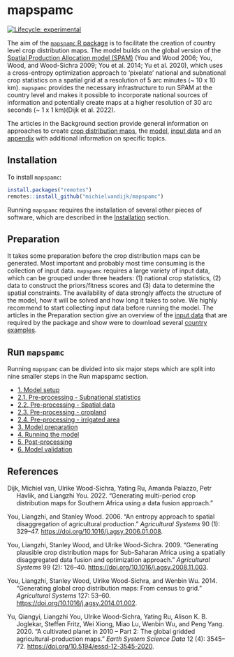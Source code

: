 
<!-- README.md is generated from README.Rmd. Please edit that file -->

# mapspamc

<!-- badges: start -->

[![Lifecycle:
experimental](https://img.shields.io/badge/lifecycle-experimental-orange.svg)](https://www.tidyverse.org/lifecycle/#experimental)
<!-- badges: end -->

The aim of the [`mapspamc` R
package](https://github.com/michielvandijk/mapspamc) is to facilitate
the creation of country level crop distribution maps. The model builds
on the global version of the [Spatial Production Allocation model
(SPAM)](http://www.mapspam.info) (You and Wood 2006; You, Wood, and
Wood-Sichra 2009; You et al. 2014; Yu et al. 2020), which uses a
cross-entropy optimization approach to ‘pixelate’ national and
subnational crop statistics on a spatial grid at a resolution of 5 arc
minutes (\~ 10 x 10 km). `mapspamc` provides the necessary
infrastructure to run SPAM at the country level and makes it possible to
incorporate national sources of information and potentially create maps
at a higher resolution of 30 arc seconds (\~ 1 x 1 km)(Dijk et al.
2022).

The articles in the Background section provide general information on
approaches to create [crop distribution
maps](articles/crop_distribution_maps.html), the
[model](articles/model_description.html), [input
data](articles/input_data.html) and an
[appendix](articles/appendix.html) with additional information on
specific topics.

## Installation

To install `mapspamc`:

``` r
install.packages("remotes")
remotes::install_github("michielvandijk/mapspamc")
```

Running `mapspamc` requires the installation of several other pieces of
software, which are described in the
[Installation](articles/installation.html) section.

## Preparation

It takes some preparation before the crop distribution maps can be
generated. Most important and probably most time consuming is the
collection of input data. `mapspamc` requires a large variety of input
data, which can be grouped under three headers: (1) national crop
statistics, (2) data to construct the priors/fitness scores and (3) data
to determine the spatial constraints. The availability of data strongly
affects the structure of the model, how it will be solved and how long
it takes to solve. We highly recommend to start collecting input data
before running the model. The articles in the Preparation section give
an overview of the [input data](articles/input_data.html) that are
required by the package and show were to download several [country
examples](articles/country_examples.html).

## Run `mapspamc`

Running `mapspamc` can be divided into six major steps which are split
into nine smaller steps in the Run mapspamc section.

-   [1. Model setup](articles/model_setup.html)
-   [2.1. Pre-processing - Subnational
    statistics](articles/preprocessing_subnational_statistics.html)
-   [2.2. Pre-processing - Spatial
    data](articles/preprocessing_spatial_data.html)
-   [2.3. Pre-processing -
    cropland](articles/preprocessing_cropland.html)
-   [2.4. Pre-processing - irrigated
    area](articles/preprocessing_irrigated_area.html)
-   [3. Model preparation](articles/model_preparation.html)
-   [4. Running the model](articles/run_model.html)
-   [5. Post-processing](articles/postprocessing.html)
-   [6. Model validation](articles/model_validation.html)

## References

<div id="refs" class="references csl-bib-body hanging-indent">

<div id="ref-VanDijk2022b" class="csl-entry">

Dijk, Michiel van, Ulrike Wood-Sichra, Yating Ru, Amanda Palazzo, Petr
Havlik, and Liangzhi You. 2022. “<span class="nocase">Generating
multi-period crop distribution maps for Southern Africa using a data
fusion approach</span>.”

</div>

<div id="ref-You2006" class="csl-entry">

You, Liangzhi, and Stanley Wood. 2006. “<span class="nocase">An entropy
approach to spatial disaggregation of agricultural production</span>.”
*Agricultural Systems* 90 (1): 329–47.
<https://doi.org/10.1016/j.agsy.2006.01.008>.

</div>

<div id="ref-You2009" class="csl-entry">

You, Liangzhi, Stanley Wood, and Ulrike Wood-Sichra. 2009. “<span
class="nocase">Generating plausible crop distribution maps for
Sub-Saharan Africa using a spatially disaggregated data fusion and
optimization approach</span>.” *Agricultural Systems* 99 (2): 126–40.
<https://doi.org/10.1016/j.agsy.2008.11.003>.

</div>

<div id="ref-You2014a" class="csl-entry">

You, Liangzhi, Stanley Wood, Ulrike Wood-Sichra, and Wenbin Wu. 2014.
“<span class="nocase">Generating global crop distribution maps: From
census to grid</span>.” *Agricultural Systems* 127: 53–60.
<https://doi.org/10.1016/j.agsy.2014.01.002>.

</div>

<div id="ref-Yu2020" class="csl-entry">

Yu, Qiangyi, Liangzhi You, Ulrike Wood-Sichra, Yating Ru, Alison K. B.
Joglekar, Steffen Fritz, Wei Xiong, Miao Lu, Wenbin Wu, and Peng Yang.
2020. “<span class="nocase">A cultivated planet in 2010 – Part 2: The
global gridded agricultural-production maps</span>.” *Earth System
Science Data* 12 (4): 3545–72.
<https://doi.org/10.5194/essd-12-3545-2020>.

</div>

</div>
